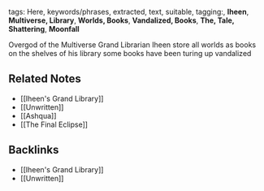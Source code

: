 tags: Here, keywords/phrases, extracted, text, suitable, tagging:, **Iheen**, **Multiverse, Library**, **Worlds, Books**, **Vandalized, Books**, **The, Tale, Shattering**, **Moonfall**

Overgod of the Multiverse
Grand Librarian Iheen store all worlds as books on the shelves of his library
some books have been turing up vandalized

## Related Notes
- [[Iheen's Grand Library]]
- [[Unwritten]]
- [[Ashqua]]
- [[The Final Eclipse]]

## Backlinks
- [[Iheen's Grand Library]]
- [[Unwritten]]